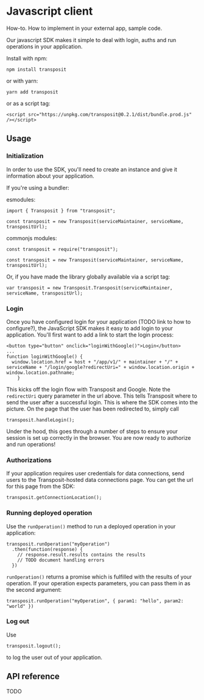 # Javascript client

How-to.	How to implement in your external app, sample code.

Our javascript SDK makes it simple to deal with login, auths and run operations in your application.

Install with npm:

```text
npm install transposit
```

or with yarn:

```text
yarn add transposit
```

or as a script tag:

```text
<script src="https://unpkg.com/transposit@0.2.1/dist/bundle.prod.js" /></script>
```

## Usage

### Initialization

In order to use the SDK, you'll need to create an instance and give it information about your application.

If you're using a bundler:

esmodules:

```text
import { Transposit } from "transposit";

const transposit = new Transposit(serviceMaintainer, serviceName, transpositUrl);
```

commonjs modules:

```text
const transposit = require("transposit");

const transposit = new Transposit(serviceMaintainer, serviceName, transpositUrl);
```

Or, if you have made the library globally available via a script tag:

```text
var transposit = new Transposit.Transposit(serviceMaintainer, serviceName, transpositUrl);
```

### Login

Once you have configured login for your application \(TODO link to how to configure?\), the JavaScript SDK makes it easy to add login to your application. You'll first want to add a link to start the login process:

```text
<button type="button" onclick="loginWithGoogle()">Login</button>
...
function loginWithGoogle() {
  window.location.href = host + "/app/v1/" + maintainer + "/" + serviceName + "/login/google?redirectUri=" + window.location.origin + window.location.pathname;
    }
```

This kicks off the login flow with Transposit and Google. Note the `redirectUri` query parameter in the url above. This tells Transposit where to send the user after a successful login. This is where the SDK comes into the picture. On the page that the user has been redirected to, simply call

```text
transposit.handleLogin();
```

Under the hood, this goes through a number of steps to ensure your session is set up correctly in the browser. You are now ready to authorize and run operations!

### Authorizations

If your application requires user credentials for data connections, send users to the Transposit-hosted data connections page. You can get the url for this page from the SDK:

```text
transposit.getConnectionLocation();
```

### Running deployed operation

Use the `runOperation()` method to run a deployed operation in your application:

```text
transposit.runOperation("myOperation")
  .then(function(response) {
    // response.result.results contains the results
    // TODO document handling errors
  })
```

`runOperation()` returns a promise which is fulfilled with the results of your operation. If your operation expects parameters, you can pass them in as the second argument:

```text
transposit.runOperation("myOperation", { param1: "hello", param2: "world" })
```

### Log out

Use

```text
transposit.logout();
```

to log the user out of your application.

## API reference

TODO

